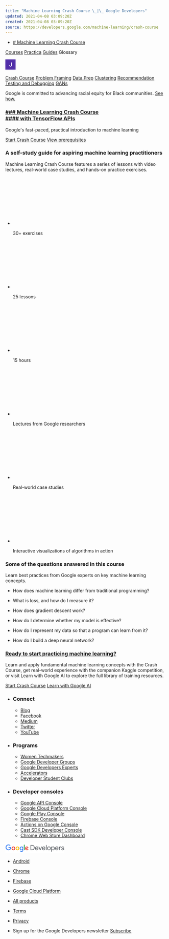 ```yaml
---
title: "Machine Learning Crash Course \_|\_ Google Developers"
updated: 2021-04-08 03:09:20Z
created: 2021-04-08 03:09:20Z
source: https://developers.google.com/machine-learning/crash-course
---
```


- [# Machine Learning Crash Course](https://developers.google.com/machine-learning)

[Courses](https://developers.google.com/machine-learning/crash-course) [Practica](https://developers.google.com/machine-learning/practica) [Guides](https://developers.google.com/machine-learning/guides) Glossary[](#)

[![](../../../_resources/ADGmqu-xiF_d499QeHmzhXYGhNuSa2zs_14f1cb6086e54bd69.png)](https://accounts.google.com/SignOutOptions?hl=en&continue=https://developers.google.com/_d/profile/ogb)

[Crash Course](https://developers.google.com/machine-learning/crash-course) [Problem Framing](https://developers.google.com/machine-learning/problem-framing) [Data Prep](https://developers.google.com/machine-learning/data-prep) [Clustering](https://developers.google.com/machine-learning/clustering) [Recommendation](https://developers.google.com/machine-learning/recommendation) [Testing and Debugging](https://developers.google.com/machine-learning/testing-debugging) [GANs](https://developers.google.com/machine-learning/gan)

Google is committed to advancing racial equity for Black communities. [See how.](https://google.com/racialequity)

### [### Machine Learning Crash Course<br>#### with TensorFlow APIs](https://developers.google.com/machine-learning/crash-course/ml-intro)

Google's fast-paced, practical introduction to machine learning

[Start Crash Course](https://developers.google.com/machine-learning/crash-course/ml-intro) [View prerequisites](https://developers.google.com/machine-learning/crash-course/prereqs-and-prework)

### A self-study guide for aspiring machine learning practitioners

Machine Learning Crash Course features a series of lessons with video lectures, real-world case studies, and hands-on practice exercises.

- <img width="0" height="150" src="../../../_resources/landing-icon-clipboard_b364c7ff70bb446c97277bc16e8.svg"/>
    
    30+ exercises
    
- <img width="0" height="150" src="../../../_resources/landing-icon-list_6887cf8daa054453a3cd02e4c263f22d.svg"/>
    
    25 lessons
    
- <img width="0" height="150" src="../../../_resources/landing-icon-clock_afbd457359974500a353251c17b917e.svg"/>
    
    15 hours
    
- <img width="0" height="150" src="../../../_resources/landing-icon-video-lecture_42ca70411c7b48e8b13cd69.svg"/>
    
    Lectures from Google researchers
    
- <img width="0" height="150" src="../../../_resources/landing-icon-globe_645bf3bae59d4facaf3b88fe7b05b25.svg"/>
    
    Real-world case studies
    
- <img width="0" height="150" src="../../../_resources/landing-icon-sliders_5bb60caaf431420a999c0237bfc51.svg"/>
    
    Interactive visualizations of algorithms in action
    

### Some of the questions answered in this course

Learn best practices from Google experts on key machine learning concepts.

- How does machine learning differ from traditional programming?
    
- What is loss, and how do I measure it?
    
- How does gradient descent work?
    
- How do I determine whether my model is effective?
    
- How do I represent my data so that a program can learn from it?
    
- How do I build a deep neural network?
    

### [Ready to start practicing machine learning?](https://developers.google.com/machine-learning/crash-course/ml-intro)

Learn and apply fundamental machine learning concepts with the Crash Course, get real-world experience with the companion Kaggle competition, or visit Learn with Google AI to explore the full library of training resources.

[Start Crash Course](https://developers.google.com/machine-learning/crash-course/ml-intro) [Learn with Google AI](https://ai.google/education)

- ### Connect
    
    - [Blog](https://googledevelopers.blogspot.com)
    - [Facebook](https://www.facebook.com/Google-Developers-967415219957038)
    - [Medium](https://medium.com/google-developers)
    - [Twitter](https://twitter.com/googledevs)
    - [YouTube](https://www.youtube.com/user/GoogleDevelopers)
- ### Programs
    
    - [Women Techmakers](https://www.womentechmakers.com)
    - [Google Developer Groups](https://developers.google.com/community/gdg)
    - [Google Developers Experts](https://developers.google.com/community/experts)
    - [Accelerators](https://developers.google.com/community/accelerators)
    - [Developer Student Clubs](https://developers.google.com/community/dsc)
- ### Developer consoles
    
    - [Google API Console](https://console.developers.google.com)
    - [Google Cloud Platform Console](https://console.cloud.google.com)
    - [Google Play Console](https://play.google.com/apps/publish)
    - [Firebase Console](https://console.firebase.google.com)
    - [Actions on Google Console](https://console.actions.google.com)
    - [Cast SDK Developer Console](https://cast.google.com/publish)
    - [Chrome Web Store Dashboard](https://chrome.google.com/webstore/developer/dashboard)

[<img width="185" height="32" src="../../../_resources/lockup-developers_e8596babe5994483bcae6fd2d6d9716e.svg"/>](https://developers.google.com/)

- [Android](https://developer.android.com)
- [Chrome](https://developer.chrome.com/home)
- [Firebase](https://firebase.google.com)
- [Google Cloud Platform](https://cloud.google.com)
- [All products](https://developers.google.com/products)

- [Terms](https://developers.google.com/terms/site-terms)
- [Privacy](https://policies.google.com/privacy)
- Sign up for the Google Developers newsletter [Subscribe](https://services.google.com/fb/forms/googledevelopersnewsletter/?utm_medium=referral&utm_source=google-products&utm_team=googledevs&utm_campaign=201611-newsletter-launch)